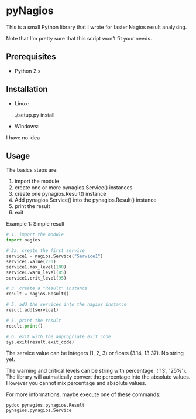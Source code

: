 pyNagios
========

This is a small Python library that I wrote for faster Nagios result analysing.

Note that I'm pretty sure that this script won't fit your needs.


Prerequisites
-------------

* Python 2.x

Installation
------------

* Linux:

    ./setup.py install

* Windows:

I have no idea

Usage
-----

The basics steps are:

1. import the module
2. create one or more pynagios.Service() instances
3. create one pynagios.Result() instance
4. Add pynagios.Service() into the pynagios.Result() instance
5. print the result
6. exit

Example 1: Simple result

```python
# 1. import the module
import nagios

# 2a. create the first service
service1 = nagios.Service("Service1")
service1.value(230)
service1.max_level(100)
service1.warn_level(85)
service1.crit_level(95)

# 3. create a "Result" instance
result = nagios.Result()

# 5. add the services into the nagios instance
result.add(service1)

# 5. print the result
result.print()

# 6. exit with the appropriate exit code
sys.exit(result.exit_code)

```

The service value can be integers (1, 2, 3) or floats (3.14, 13.37). No string yet.

The warning and critical levels can be string with percentage: ('13', '25%').
The library will autmatically convert the percentage into the absolute values.
However you cannot mix percentage and absolute values.

For more informations, maybe execute one of these commands: 

    pydoc pynagios.pynagios.Result
    pynagios.pynagios.Service

